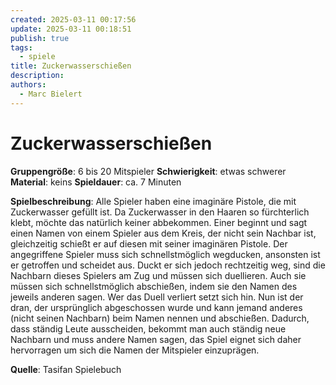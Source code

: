 ```yaml
---
created: 2025-03-11 00:17:56
update: 2025-03-11 00:18:51
publish: true
tags:
  - spiele
title: Zuckerwasserschießen
description: 
authors:
  - Marc Bielert
---
```


# Zuckerwasserschießen

**Gruppengröße**: 6 bis 20 Mitspieler
**Schwierigkeit**: etwas schwerer
**Material**: keins
**Spieldauer**: ca. 7 Minuten

**Spielbeschreibung**:
Alle Spieler haben eine imaginäre Pistole, die mit Zuckerwasser gefüllt ist. Da Zuckerwasser in den Haaren so fürchterlich klebt, möchte das natürlich keiner abbekommen. Einer beginnt und sagt einen Namen von einem Spieler aus dem Kreis, der nicht sein Nachbar ist, gleichzeitig schießt er auf diesen mit seiner imaginären Pistole. Der angegriffene Spieler muss sich schnellstmöglich wegducken, ansonsten ist er getroffen und scheidet aus. Duckt er sich jedoch rechtzeitig weg, sind die Nachbarn dieses Spielers am Zug und müssen sich duellieren. Auch sie müssen sich schnellstmöglich abschießen, indem sie den Namen des jeweils anderen sagen. Wer das Duell verliert setzt sich hin. Nun ist der dran, der ursprünglich abgeschossen wurde und kann jemand anderes (nicht seinen Nachbarn) beim Namen nennen und abschießen. Dadurch, dass ständig Leute ausscheiden, bekommt man auch ständig neue Nachbarn und muss andere Namen sagen, das Spiel eignet sich daher hervorragen um sich die Namen der Mitspieler einzuprägen.

**Quelle**:
Tasifan Spielebuch